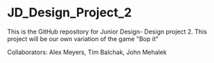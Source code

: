 # JD_Design_Project_2

This is the GitHub repository for Junior Design- Design project 2. This project will be our own variation of the game "Bop it"

Collaborators: Alex Meyers, Tim Balchak, John Mehalek
